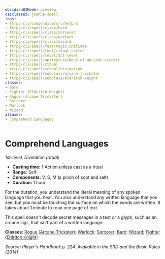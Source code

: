 ```yaml
---
obsidianUIMode: preview
cssclasses: json5e-spell
tags:
- ttrpg-cli/compendium/src/5e/phb
- ttrpg-cli/spell/class/bard
- ttrpg-cli/spell/class/sorcerer
- ttrpg-cli/spell/class/warlock
- ttrpg-cli/spell/class/wizard
- ttrpg-cli/spell/feat/magic-initiate
- ttrpg-cli/spell/feat/ritual-caster
- ttrpg-cli/spell/level/1st-level
- ttrpg-cli/spell/optfeature/book-of-ancient-secrets
- ttrpg-cli/spell/ritual
- ttrpg-cli/spell/school/divination
- ttrpg-cli/spell/subclass/arcane-trickster
- ttrpg-cli/spell/subclass/eldritch-knight
classes:
- Bard
- Fighter (Eldritch Knight)
- Rogue (Arcane Trickster)
- Sorcerer
- Warlock
- Wizard
aliases:
- Comprehend Languages
---
```

# Comprehend Languages
*1st-level, Divination (ritual)*  


- **Casting time:** 1 Action unless cast as a ritual
- **Range:** Self
- **Components:** V, S, M (a pinch of soot and salt)
- **Duration:** 1 hour

For the duration, you understand the literal meaning of any spoken language that you hear. You also understand any written language that you see, but you must be touching the surface on which the words are written. It takes about 1 minute to read one page of text.

This spell doesn't decode secret messages in a text or a glyph, such as an arcane sigil, that isn't part of a written language.

**Classes**: [Rogue (Arcane Trickster)](/CLI/lists/list-spells-classes-rogue-arcane-trickster.md); [Warlock](/CLI/lists/list-spells-classes-warlock.md); [Sorcerer](/CLI/lists/list-spells-classes-sorcerer.md); [Bard](/CLI/lists/list-spells-classes-bard.md); [Wizard](/CLI/lists/list-spells-classes-wizard.md); [Fighter (Eldritch Knight)](/CLI/lists/list-spells-classes-fighter-eldritch-knight.md)

*Source: Player's Handbook p. 224. Available in the <span title='Systems Reference Document (5.1)'>SRD</span> and the Basic Rules (2014)*